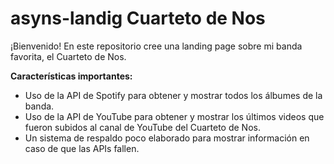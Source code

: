 # asyns-landig Cuarteto de Nos
¡Bienvenido! En este repositorio cree una landing page sobre mi banda favorita, el Cuarteto de Nos.

**Características importantes:**
 - Uso de la API de Spotify para obtener y mostrar todos los álbumes de la banda.
 - Uso de la API de YouTube para obtener y mostrar los últimos videos que fueron subidos al canal de YouTube del Cuarteto de Nos.
 - Un sistema de respaldo poco elaborado para mostrar información en caso de que las APIs fallen.
